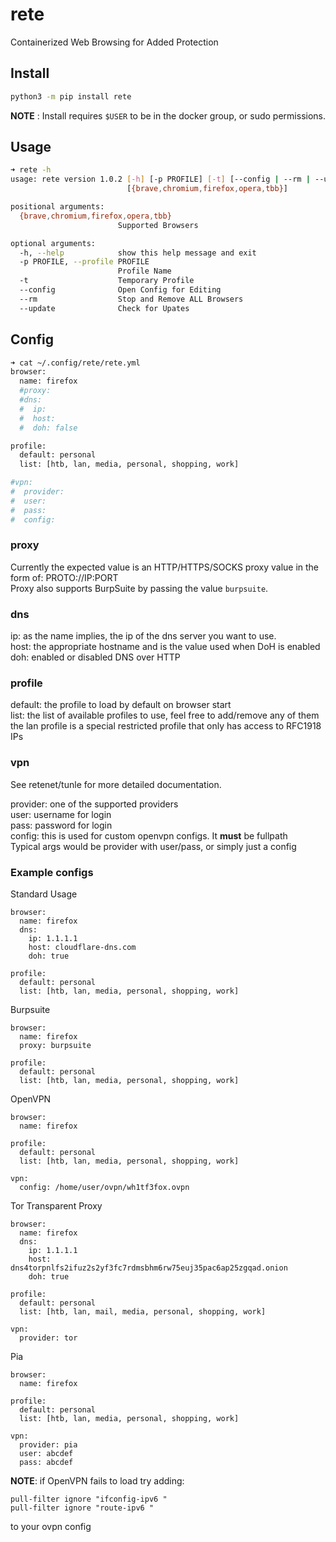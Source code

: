 # rete
Containerized Web Browsing for Added Protection 

##  Install

```bash
python3 -m pip install rete
```

**NOTE** : Install requires `$USER` to be in the docker group, or sudo permissions.


## Usage

```bash
➜ rete -h      
usage: rete version 1.0.2 [-h] [-p PROFILE] [-t] [--config | --rm | --update]
                          [{brave,chromium,firefox,opera,tbb}]

positional arguments:
  {brave,chromium,firefox,opera,tbb}
                        Supported Browsers

optional arguments:
  -h, --help            show this help message and exit
  -p PROFILE, --profile PROFILE
                        Profile Name
  -t                    Temporary Profile
  --config              Open Config for Editing
  --rm                  Stop and Remove ALL Browsers
  --update              Check for Upates

```

## Config
```bash
➜ cat ~/.config/rete/rete.yml
browser:
  name: firefox
  #proxy:
  #dns:
  #  ip: 
  #  host:
  #  doh: false

profile:
  default: personal
  list: [htb, lan, media, personal, shopping, work]

#vpn:
#  provider:
#  user:
#  pass:
#  config: 
```

### proxy
  Currently the expected value is an HTTP/HTTPS/SOCKS proxy value in the form of: PROTO://IP:PORT </br>
  Proxy also supports BurpSuite by passing the value `burpsuite`.

### dns
  ip: as the name implies, the ip of the dns server you want to use.</br>
  host: the appropriate hostname and is the value used when DoH is enabled</br>
  doh: enabled or disabled DNS over HTTP

### profile
default: the profile to load by default on browser start</br>
list: the list of available profiles to use, feel free to add/remove any of them</br>
 the lan profile is a special restricted profile that only has access to RFC1918 IPs

### vpn
 See retenet/tunle for more detailed documentation.</br>
 
 provider: one of the supported providers</br>
 user: username for login</br>
 pass: password for login</br>
 config: this is used for custom openvpn configs. It **must** be fullpath</br>
 Typical args would be provider with user/pass, or simply just a config</br>

### Example configs

Standard Usage
```
browser:
  name: firefox
  dns:
    ip: 1.1.1.1
    host: cloudflare-dns.com
    doh: true

profile:
  default: personal
  list: [htb, lan, media, personal, shopping, work]
```

Burpsuite
```
browser:
  name: firefox
  proxy: burpsuite

profile:
  default: personal
  list: [htb, lan, media, personal, shopping, work]
```

OpenVPN
```
browser:
  name: firefox

profile:
  default: personal
  list: [htb, lan, media, personal, shopping, work]

vpn:
  config: /home/user/ovpn/wh1tf3fox.ovpn
```

Tor Transparent Proxy
```
browser:
  name: firefox
  dns:
    ip: 1.1.1.1
    host: dns4torpnlfs2ifuz2s2yf3fc7rdmsbhm6rw75euj35pac6ap25zgqad.onion
    doh: true

profile:
  default: personal
  list: [htb, lan, mail, media, personal, shopping, work]

vpn:
  provider: tor
```

Pia
```
browser:
  name: firefox

profile:
  default: personal
  list: [htb, lan, media, personal, shopping, work]

vpn:
  provider: pia
  user: abcdef
  pass: abcdef
```

**NOTE**: if OpenVPN fails to load try adding:
```
pull-filter ignore "ifconfig-ipv6 "
pull-filter ignore "route-ipv6 "
```
to your ovpn config
